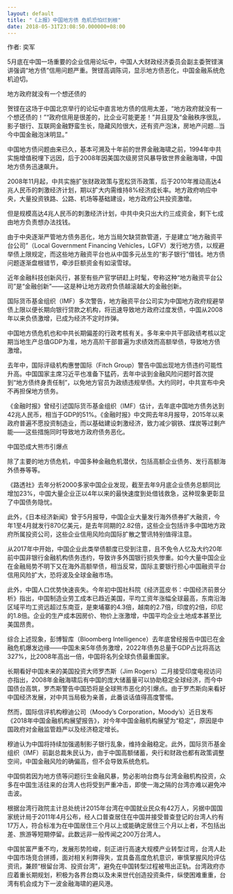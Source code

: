 ```yaml
---
layout: default
title: "《上报》中国地方债 危机恐怕烂到根"
date: 2018-05-31T23:08:50.000000+08:00
---
```


作者: 奕军

5月底在中国一场重要的企业信用论坛中，中国人大财政经济委员会副主委贺铿演讲强调“地方债”信用问题严重。贺铿高调陈词，显示地方债恶化，中国金融系统危机迫切。

地方政府就没有一个想还债的

贺铿在这场于中国北京举行的论坛中直言地方债的信用太差，“地方政府就没有一个想还债的！”“政府信用是很差的，比企业可能更差！”并且提及“金融秩序很乱，影子银行、互联网金融野蛮生长，隐藏风险很大，还有资产泡沫，房地产问题…当今中国金融泡沫明显。”

中国地方债问题由来已久，基本可溯及十年前的世界金融海啸之前，1994年中共实施增值税埋下远因，后于2008年因美国次级房贷风暴导致世界金融海啸，中国地方债务迅速飙升。

2008年11月起，中共实施扩张财政政策与宽松货币政策，后于2010年推动高达4兆人民币的刺激经济计划，期以扩大内需维持8%经济成长率。地方政府响应中央，大量投资铁路、公路、机场等基础建设，地方政府公共投资激增。

但是规模高达4兆人民币的刺激经济计划，中共中央只出大约三成资金，剩下七成由地方负责想办法找钱。

由于中央逐渐严管地方债务恶化，地方当局欠缺贷款管道，于是建立“地方融资平台公司”（Local Government Financing Vehicles，LGFV）发行地方债，以规避举债上限规定，而这些地方融资平台也从中国多元丛生的“影子银行”借钱。地方债问题逐渐盘根错节，牵涉巨额资金有如滚雪球。

近年金融科技创新风行，甚至有些产官学研赶上时髦，夸称这种“地方融资平台公司”是“金融创新”——这是种让地方政府负债越滚越大的金融创新。

国际货币基金组织（IMF）多次警告，地方融资平台公司实为中国地方政府规避举债上限以便长期向银行贷款之机构，将迅速导致地方政府过度发债，中国从2008年以来负债激增，已成为经济不定时炸弹。

中国地方债危机也和中共长期偏差的行政考核有关。多年来中共干部政绩考核以定期当地生产总值GDP为准，地方高阶干部普遍为求绩效而高额举债，导致地方债激增。

去年中，国际评级机构惠誉国际（Fitch Group）警告中国出现地方债违约可能性升高。中国国家主席习近平也准备下猛药，去年中谈到金融风险问题时首次提到“地方债终身责任制”，以免地方官员为政绩违规举债。大约同时，中共宣布中央不再担保地方债务。

《金融时报》曾经引述国际货币基金组织（IMF）估计，去年底中国地方债务达到42兆人民币，相当于GDP的51%。《金融时报》中文网去年8月报导，2015年以来政府普遍不愿投资制造业，而以基础建设刺激经济，致力减少钢铁、煤炭等过剩产能——这些措施同时导致地方政府债务恶化。

中国恐成大熊市引爆点

除了主要的地方债危机，中国多种金融危机潜伏，包括高额企业债务、发行高额海外债券等等。

《路透社》去年分析2000多家中国企业发现，截至去年9月底企业债务总额同比增加23%，中国大量企业正以4年以来的最快速度到处借钱救急，这种现象更彰显了中国债务隐忧。

此外，《日本经济新闻》曾于5月报导，中国企业大量发行海外债券扩大融资，今年1至4月就发行870亿美元，是去年同期的2.82倍，这些企业包括许多中国地方政府所属投资公司，这些企业信用风险向国际扩散之警讯特别值得注意。

从2017年中开始，中国企业此类举债额度已受到注意，且不免令人忆及大约20年前中国非银行金融机构债务违约，导致许多外国银行损失惨重。如今大量中国企业在金融局势不明下又在海外高额举债，相当反常，国际主要银行担心中国融资平台信用风险扩大，恐将波及全球金融市场。

此外，中国人口优势快速丧失。今年初中国社科院《经济蓝皮书：中国经济前景分析》指出，中国制造业劳工成本已趋近美国，平均工资年涨幅全球最高，东南沿海区域平均工资远超过东南亚，是柬埔寨的4.3倍，越南的2.7倍，印度的2倍，印尼的1.8倍。企业的生产成本因房价、物价上涨激增，中国平均企业土地成本甚至比美国昂贵。

综合上述现象，彭博智库（Bloomberg Intelligence）去年底曾经报告中国已在金融危机爆发边缘——中国未来5年债务激增，2022年债务总量于GDP占比将高达327%，比2008年高出一倍，中国将名列全球负债最重国家。

长期看好中国未来的美国投资大师罗杰斯（Jim Rogers）二月接受印度电视访问亦指出，2008年金融海啸后有中国的庞大储蓄量可以协助稳定全球经济，而今中国债台高筑，罗杰斯警告中国恐将是全球熊市恶化的引爆点。由于罗杰斯向来看好中国经济发展，对中共当局极为亲善，此番谈话值得高度警惕。

然而，国际信评机构穆迪公司（Moody’s Corporation，Moody’s）近日发布《2018年中国金融机构展望报告》，对今年中国金融机构展望为“稳定”，原因是中国政府对金融监管趋严以及经济稳定增长。

穆迪认为中国将持续加强遏制影子银行乱象，维持金融稳定。此外，国际货币基金组织（IMF）前副总裁朱民认为，由于中国高额储蓄，央行和财政也都有政策调整空间，中国金融风险的确偏高，但不会导致系统危机。

中国倘若因为地方债等问题衍生金融风暴，势必影响台商与台湾金融机构投资，众多在中国生活往来的台湾人也将受到严重冲击，即使一海之隔的台湾亦难以避免冲击波。

根据台湾行政院主计总处统计2015年台湾在中国就业民众有42万人，另据中国国家统计局于2011年4月公布，经人口普查居住在中国并接受普查登记的台湾人约有17万人，符合标准为在中国居住三个月以上或能确定居住三个月以上者，不包括出差、旅游等短期停留。此数远非一般传闻之200万台湾人。

中国贫富严重不均，发展形势险峻，刻正进行高速大规模产业转型过弯，台湾人赴中国市场竞合拼搏，面对相关利弊得失，宜具备高度危机意识，审慎掌握风险评估资讯，兼顾“根留台湾、投资台湾”，避免在中国转型过程被甩出正轨。台湾政府亦应着重长期规划，积极为各界台商以及未来世代创造投资条件，纵使困难重重，台湾有机会成为下一波金融海啸的避风港。

